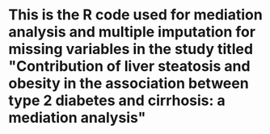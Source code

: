 # This is the R code used for mediation analysis and multiple imputation for missing variables in the study titled "Contribution of liver steatosis and obesity in the association between type 2 diabetes and cirrhosis: a mediation analysis"

